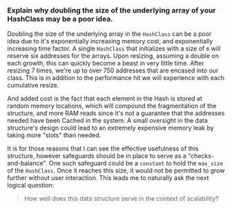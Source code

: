 ### Explain why doubling the size of the underlying array of your HashClass may be a poor idea.

Doubling the size of the underlying array in the `HashClass` can be a poor idea due to it's exponentially increasing memory cost, and exponentially increasing time factor.  A single `HashClass` that initializes with a size of `6` will reserve six addresses for the arrays.  Upon resizing, assuming a double on each growth, this can quickly become a beast in very little time.  After resizing 7 times, we're up to over 750 addresses that are encased into our class.  This is in addition to the performance hit we will experience with each cumulative resize.

And added cost is the fact that each element in the Hash is stored at random memory locations, which will compound the fragmentation of the structure, and more RAM reads since it's not a guarantee that the addresses needed have been Cached in the system.  A small oversight in the data structure's design could lead to an extremely expensive memory leak by taking more "slots" than needed.

It is for those reasons that I can see the effective usefulness of this structure, however safeguards should be in place to serve as a "checks-and-balance".  One such safeguard could be a `constant` to hold the `max_size` of the `HashClass`.  Once it reaches this size, it would not be permitted to grow further without user interaction.  This leads me to naturally ask the next logical question:

>How well does this data structure serve in the context of scalability?
